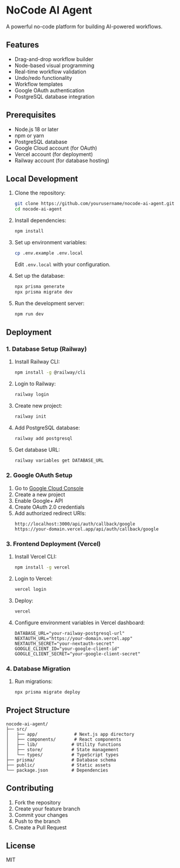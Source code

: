 # NoCode AI Agent

A powerful no-code platform for building AI-powered workflows.

## Features

- Drag-and-drop workflow builder
- Node-based visual programming
- Real-time workflow validation
- Undo/redo functionality
- Workflow templates
- Google OAuth authentication
- PostgreSQL database integration

## Prerequisites

- Node.js 18 or later
- npm or yarn
- PostgreSQL database
- Google Cloud account (for OAuth)
- Vercel account (for deployment)
- Railway account (for database hosting)

## Local Development

1. Clone the repository:
   ```bash
   git clone https://github.com/yourusername/nocode-ai-agent.git
   cd nocode-ai-agent
   ```

2. Install dependencies:
   ```bash
   npm install
   ```

3. Set up environment variables:
   ```bash
   cp .env.example .env.local
   ```
   Edit `.env.local` with your configuration.

4. Set up the database:
   ```bash
   npx prisma generate
   npx prisma migrate dev
   ```

5. Run the development server:
   ```bash
   npm run dev
   ```

## Deployment

### 1. Database Setup (Railway)

1. Install Railway CLI:
   ```bash
   npm install -g @railway/cli
   ```

2. Login to Railway:
   ```bash
   railway login
   ```

3. Create new project:
   ```bash
   railway init
   ```

4. Add PostgreSQL database:
   ```bash
   railway add postgresql
   ```

5. Get database URL:
   ```bash
   railway variables get DATABASE_URL
   ```

### 2. Google OAuth Setup

1. Go to [Google Cloud Console](https://console.cloud.google.com)
2. Create a new project
3. Enable Google+ API
4. Create OAuth 2.0 credentials
5. Add authorized redirect URIs:
   ```
   http://localhost:3000/api/auth/callback/google
   https://your-domain.vercel.app/api/auth/callback/google
   ```

### 3. Frontend Deployment (Vercel)

1. Install Vercel CLI:
   ```bash
   npm install -g vercel
   ```

2. Login to Vercel:
   ```bash
   vercel login
   ```

3. Deploy:
   ```bash
   vercel
   ```

4. Configure environment variables in Vercel dashboard:
   ```
   DATABASE_URL="your-railway-postgresql-url"
   NEXTAUTH_URL="https://your-domain.vercel.app"
   NEXTAUTH_SECRET="your-nextauth-secret"
   GOOGLE_CLIENT_ID="your-google-client-id"
   GOOGLE_CLIENT_SECRET="your-google-client-secret"
   ```

### 4. Database Migration

1. Run migrations:
   ```bash
   npx prisma migrate deploy
   ```

## Project Structure

```
nocode-ai-agent/
├── src/
│   ├── app/              # Next.js app directory
│   ├── components/       # React components
│   ├── lib/             # Utility functions
│   ├── store/           # State management
│   └── types/           # TypeScript types
├── prisma/              # Database schema
├── public/              # Static assets
└── package.json         # Dependencies
```

## Contributing

1. Fork the repository
2. Create your feature branch
3. Commit your changes
4. Push to the branch
5. Create a Pull Request

## License

MIT
